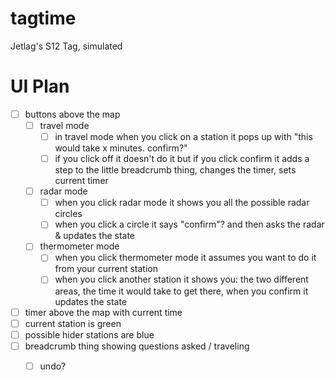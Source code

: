 # tagtime
Jetlag's S12 Tag, simulated

# UI Plan

- [ ] buttons above the map
  - [ ] travel mode
    - [ ] in travel mode when you click on a station it pops up with "this would take x minutes. confirm?"
    - [ ] if you click off it doesn't do it but if you click confirm it adds a step to the little breadcrumb thing, changes the timer, sets current timer
  - [ ] radar mode
    - [ ] when you click radar mode it shows you all the possible radar circles
    - [ ] when you click a circle it says "confirm"? and then asks the radar & updates the state
  - [ ] thermometer mode
    - [ ] when you click thermometer mode it assumes you want to do it from your current station
    - [ ] when you click another station it shows you: the two different areas, the time it would take to get there, when you confirm it updates the state
- [ ] timer above the map with current time
- [ ] current station is green
- [ ] possible hider stations are blue
- [ ] breadcrumb thing showing questions asked / traveling
  - [ ] undo?

